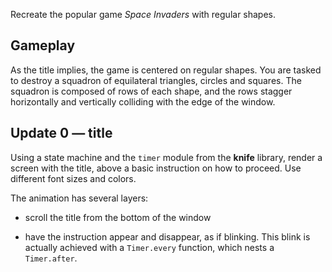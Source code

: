 Recreate the popular game _Space Invaders_ with regular shapes.

## Gameplay

As the title implies, the game is centered on regular shapes. You are tasked to destroy a squadron of equilateral triangles, circles and squares. The squadron is composed of rows of each shape, and the rows stagger horizontally and vertically colliding with the edge of the window.

## Update 0 — title

Using a state machine and the `timer` module from the **knife** library, render a screen with the title, above a basic instruction on how to proceed. Use different font sizes and colors.

The animation has several layers:

- scroll the title from the bottom of the window

- have the instruction appear and disappear, as if blinking. This blink is actually achieved with a `Timer.every` function, which nests a `Timer.after`.
